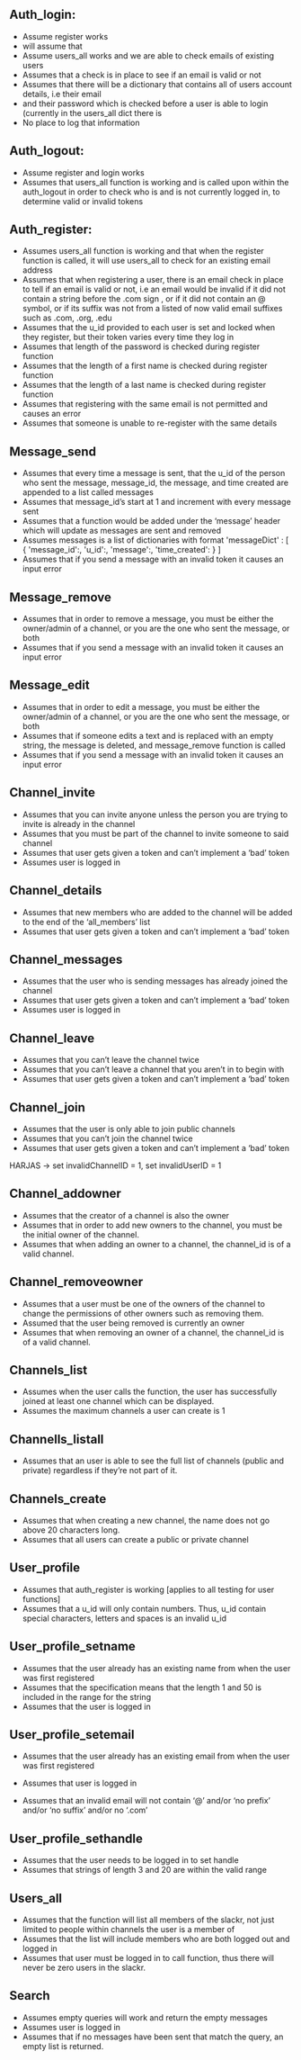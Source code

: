 ## Auth_login:
* Assume register works
* will assume that 
* Assume users_all works and we are able to check emails of existing users
* Assumes that a check is in place to see if an email is valid or not
* Assumes that there will be a dictionary that contains all of users account details, i.e their email
* and their password which is checked before a user is able to login (currently in the users_all dict there is 
* No place to log that information

## Auth_logout:
* Assume register and login works
* Assumes that users_all function is working and is called upon within the auth_logout in order to check who is and is not currently logged in, to determine valid or invalid tokens

## Auth_register:
* Assumes users_all function is working and that when the register function is called, it will use users_all to check for an existing email address
* Assumes that when registering a user, there is an email check in place to tell if an email is valid or not, i.e  an email would be invalid if it did not contain a string before the .com sign , or if it did not contain an @ symbol, or if its suffix was not from a listed of now valid email suffixes such as .com, .org, .edu
* Assumes that the u_id provided to each user is set and locked when they register, but their token varies every time they log in
* Assumes that length of the password is checked during register function
* Assumes that the length of a first name is checked during register function
* Assumes that the length of a last name is checked during register function
* Assumes that registering with the same email is not permitted and causes an error
* Assumes that someone is unable to re-register with the same details


## Message_send
* Assumes that every time a message is sent, that the u_id of the person who sent the message, message_id, the message, and time created are appended to a list called messages
* Assumes that message_id’s start at 1 and increment with every message sent
* Assumes that a function would be added under the ‘message’ header which will update as messages are sent and removed
* Assumes messages is a list of dictionaries with format
    'messageDict' : [
        {
            'message_id':,
            'u_id':,
            'message':,
            'time_created':
        }
        ]
* Assumes that if you send a message with an invalid token it causes an input error


## Message_remove
* Assumes that in order to remove a message, you must be either the owner/admin of a channel, or you are the one who sent the message, or both 
* Assumes that if you send a message with an invalid token it causes an input error

## Message_edit
* Assumes that in order to edit a message, you must be either the owner/admin of a channel, or you are the one who sent the message, or both 
* Assumes that if someone edits a text and is replaced with an empty string, the message is deleted, and message_remove function is called
* Assumes that if you send a message with an invalid token it causes an input error


## Channel_invite
* Assumes that you can invite anyone unless the person you are trying to invite is already in the channel
* Assumes that you must be part of the channel to invite someone to said channel
* Assumes that user gets given a token and can’t implement a ‘bad’ token
* Assumes user is logged in

## Channel_details
* Assumes that new members who are added to the channel will be added to the end of the ‘all_members’ list
* Assumes that user gets given a token and can’t implement a ‘bad’ token

## Channel_messages
* Assumes that the user who is sending messages has already joined the channel
* Assumes that user gets given a token and can’t implement a ‘bad’ token
* Assumes user is logged in

## Channel_leave
* Assumes that you can’t leave the channel twice
* Assumes that you can’t leave a channel that you aren’t in to begin with
* Assumes that user gets given a token and can’t implement a ‘bad’ token

## Channel_join
* Assumes that the user is only able to join public channels
* Assumes that you can’t join the channel twice
* Assumes that user gets given a token and can’t implement a ‘bad’ token

HARJAS → set invalidChannelID = 1, set invalidUserID = 1


## Channel_addowner
* Assumes that the creator of a channel is also the owner
* Assumes that in order to add new owners to the channel, you must be the initial owner of the channel.
* Assumes that when adding an owner to a channel, the channel_id is of a valid channel.

## Channel_removeowner
* Assumes that a user must be one of the owners of the channel to change the permissions of other owners such as removing them.
* Assumed that the user being removed is currently an owner
* Assumes that when removing an owner of a channel, the channel_id is of a valid channel.

## Channels_list
* Assumes when the user calls the function, the user has successfully joined at least one channel which can be displayed.
* Assumes the maximum channels a user can create is 1

## Channells_listall
* Assumes that an user is able to see the full list of channels (public and private) regardless if they’re not part of it.

## Channels_create
* Assumes that when creating a new channel, the name does not go above 20 characters long.
* Assumes that all users can create a public or private channel


## User_profile
* Assumes that auth_register is working [applies to all testing for user functions]
* Assumes that a u_id will only contain numbers. Thus, u_id contain special characters, letters and spaces is an invalid u_id

## User_profile_setname
* Assumes that the user already has an existing name from when the user was first registered
* Assumes that the specification means that the length 1 and 50 is included in the range for the string
* Assumes that the user is logged in

## User_profile_setemail
* Assumes that the user already has an existing email from when the user was first registered
* Assumes that user is logged in 

* Assumes that an invalid email will not contain ‘@’ and/or ‘no prefix’ and/or ‘no suffix’  and/or no ‘.com’

## User_profile_sethandle
* Assumes that the user needs to be logged in to set handle
* Assumes that strings of length 3 and 20 are within the valid range

## Users_all
* Assumes that the function will list all members of the slackr, not just limited to people within channels the user is a member of
* Assumes that the list will include members who are both logged out and logged in
* Assumes that user must be logged in to call function, thus there will never be zero users in the slackr.


## Search
* Assumes empty queries will work and return the empty messages
* Assumes user is logged in
* Assumes that if no messages have been sent that match the query, an empty list is returned.